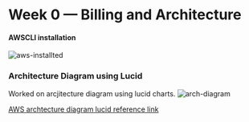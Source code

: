 # Week 0 — Billing and Architecture

#### AWSCLI installation 

![aws-installted](https://user-images.githubusercontent.com/92042814/219269406-ea5b1673-1378-4186-8085-27f93b3a3dfd.JPG)

### Architecture Diagram using Lucid

Worked on arcjitecture diagram using lucid charts.
![arch-diagram](https://user-images.githubusercontent.com/92042814/219745512-19e2bb2f-3775-484b-a80b-622b166481e3.JPG)


[AWS archtecture diagram lucid reference link](https://lucid.app/lucidchart/3b9e1231-da56-4993-be42-bbf7aa719985/edit?viewport_loc=-1005%2C182%2C2220%2C1038%2C0_0&invitationId=inv_9e1d9c5b-f372-42bd-bf22-f372544d0098)











